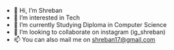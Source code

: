 - 👋 Hi, I’m Shreban
- 👀 I’m interested in Tech 
- 🌱 I’m currently Studying Diploma in Computer Science
- 💞️ I’m looking to collaborate on instagram (ig_shreban)
- 📫 You can also mail me on shreban17@gmail.com

<!---
TechWithShreban/TechWithShreban is a ✨ special ✨ repository because its `README.md` (this file) appears on your GitHub profile.
You can click the Preview link to take a look at your changes.
--->
